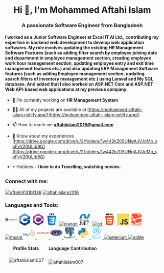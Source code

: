 <h1 align="center">Hi 👋, I'm Mohammed Aftahi Islam</h1>
<h3 align="center">A passionate Software Engineer from Bangladesh</h3>

<h4 align="left">I worked as a Junior Software Engineer at Excel IT AI Ltd., contributing my expertise in backend web development to develop web application softwares. My role involves updating the existing HR Management Software Features (such as adding filter search by employee joining date and department in employee management section, creating employee work hour management section, updating employee entry and exit time management features etc.) and also updating ERP Management Software features (such as adding Employee management section, updating search filters of inventory management etc.) using Laravel and My SQL database. And added that I also worked on ASP.NET Core and ASP.NET Web API-based web applications at my previous company.</h4>

- 🔭 I’m currently working on **HR Management System**

- 👨‍💻 All of my projects are available at [https://mohammed-aftahi-islam.netlify.app/](https://mohammed-aftahi-islam.netlify.app/)

- 📫 How to reach me **aftahiislam2016@gmail.com**

- 📄 Know about my experiences [https://drive.google.com/drive/u/2/folders/1w442kZ0SUNgAJVJdMo_soFvV20ULib9Q](https://drive.google.com/drive/u/2/folders/1w442kZ0SUNgAJVJdMo_soFvV20ULib9Q)

- ⚡ Hobbies - **I love to do Travelling, watching movies.**

<h3 align="left">Connect with me:</h3>
<p align="left">
<a href="https://linkedin.com/in/aftahi9131b1138" target="blank"><img align="center" src="https://raw.githubusercontent.com/rahuldkjain/github-profile-readme-generator/master/src/images/icons/Social/linked-in-alt.svg" alt="aftahi9131b1138" height="30" width="40" /></a>
<a href="https://www.hackerrank.com/aftahiislam2016" target="blank"><img align="center" src="https://raw.githubusercontent.com/rahuldkjain/github-profile-readme-generator/master/src/images/icons/Social/hackerrank.svg" alt="aftahiislam2016" height="30" width="40" /></a>
</p>

<h3 align="left">Languages and Tools:</h3>
<p align="left"> <a href="https://angular.io" target="_blank" rel="noreferrer"> <img src="https://raw.githubusercontent.com/devicons/devicon/master/icons/angularjs/angularjs-original-wordmark.svg" alt="angularjs" width="40" height="40"/> </a> <a href="https://www.w3schools.com/cpp/" target="_blank" rel="noreferrer"> <img src="https://raw.githubusercontent.com/devicons/devicon/master/icons/cplusplus/cplusplus-original.svg" alt="cplusplus" width="40" height="40"/> </a> <a href="https://www.w3schools.com/cs/" target="_blank" rel="noreferrer"> <img src="https://raw.githubusercontent.com/devicons/devicon/master/icons/csharp/csharp-original.svg" alt="csharp" width="40" height="40"/> </a> <a href="https://www.w3schools.com/css/" target="_blank" rel="noreferrer"> <img src="https://raw.githubusercontent.com/devicons/devicon/master/icons/css3/css3-original-wordmark.svg" alt="css3" width="40" height="40"/> </a> <a href="https://www.djangoproject.com/" target="_blank" rel="noreferrer"> <img src="https://cdn.worldvectorlogo.com/logos/django.svg" alt="django" width="40" height="40"/> </a> <a href="https://dotnet.microsoft.com/" target="_blank" rel="noreferrer"> <img src="https://raw.githubusercontent.com/devicons/devicon/master/icons/dot-net/dot-net-original-wordmark.svg" alt="dotnet" width="40" height="40"/> </a> <a href="https://git-scm.com/" target="_blank" rel="noreferrer"> <img src="https://www.vectorlogo.zone/logos/git-scm/git-scm-icon.svg" alt="git" width="40" height="40"/> </a> <a href="https://www.w3.org/html/" target="_blank" rel="noreferrer"> <img src="https://raw.githubusercontent.com/devicons/devicon/master/icons/html5/html5-original-wordmark.svg" alt="html5" width="40" height="40"/> </a> <a href="https://developer.mozilla.org/en-US/docs/Web/JavaScript" target="_blank" rel="noreferrer"> <img src="https://raw.githubusercontent.com/devicons/devicon/master/icons/javascript/javascript-original.svg" alt="javascript" width="40" height="40"/> </a> <a href="https://laravel.com/" target="_blank" rel="noreferrer"> <img src="https://raw.githubusercontent.com/devicons/devicon/master/icons/laravel/laravel-plain-wordmark.svg" alt="laravel" width="40" height="40"/> </a> <a href="https://www.microsoft.com/en-us/sql-server" target="_blank" rel="noreferrer"> <img src="https://www.svgrepo.com/show/303229/microsoft-sql-server-logo.svg" alt="mssql" width="40" height="40"/> </a> <a href="https://www.mysql.com/" target="_blank" rel="noreferrer"> <img src="https://raw.githubusercontent.com/devicons/devicon/master/icons/mysql/mysql-original-wordmark.svg" alt="mysql" width="40" height="40"/> </a> <a href="https://www.oracle.com/" target="_blank" rel="noreferrer"> <img src="https://raw.githubusercontent.com/devicons/devicon/master/icons/oracle/oracle-original.svg" alt="oracle" width="40" height="40"/> </a> <a href="https://www.php.net" target="_blank" rel="noreferrer"> <img src="https://raw.githubusercontent.com/devicons/devicon/master/icons/php/php-original.svg" alt="php" width="40" height="40"/> </a> <a href="https://www.postgresql.org" target="_blank" rel="noreferrer"> <img src="https://raw.githubusercontent.com/devicons/devicon/master/icons/postgresql/postgresql-original-wordmark.svg" alt="postgresql" width="40" height="40"/> </a> <a href="https://www.python.org" target="_blank" rel="noreferrer"> <img src="https://raw.githubusercontent.com/devicons/devicon/master/icons/python/python-original.svg" alt="python" width="40" height="40"/> </a> <a href="https://reactjs.org/" target="_blank" rel="noreferrer"> <img src="https://raw.githubusercontent.com/devicons/devicon/master/icons/react/react-original-wordmark.svg" alt="react" width="40" height="40"/> </a> <a href="https://www.selenium.dev" target="_blank" rel="noreferrer"> <img src="https://raw.githubusercontent.com/detain/svg-logos/780f25886640cef088af994181646db2f6b1a3f8/svg/selenium-logo.svg" alt="selenium" width="40" height="40"/> </a> <a href="https://www.sqlite.org/" target="_blank" rel="noreferrer"> <img src="https://www.vectorlogo.zone/logos/sqlite/sqlite-icon.svg" alt="sqlite" width="40" height="40"/> </a> </p>

<table class="table table-striped" style="border: 1px solid white; border-collapse: collapse;">
  <thead>
    <tr>
      <th scope="col" style="border: 1px solid white; border-collapse: collapse; text-align: center;">Profile Stats</th>
      <th scope="col" style="border: 1px solid white; border-collapse: collapse; text-align: center;">Language Contribution</th>
    </tr>
  </thead>
  <tbody>
    <tr>
      <td style="border: 1px solid white; border-collapse: collapse;"><p>&nbsp;<img align="center" src="https://github-readme-stats.vercel.app/api?username=aftahiislam007&show_icons=true&locale=en" alt="aftahiislam007" /></p></td>
      <td style="border: 1px solid white; border-collapse: collapse;"><p><img align="left" src="https://github-readme-stats.vercel.app/api/top-langs?username=aftahiislam007&show_icons=true&locale=en&layout=compact" alt="aftahiislam007" /></p></td>
    </tr>
  </tbody>
</table>



